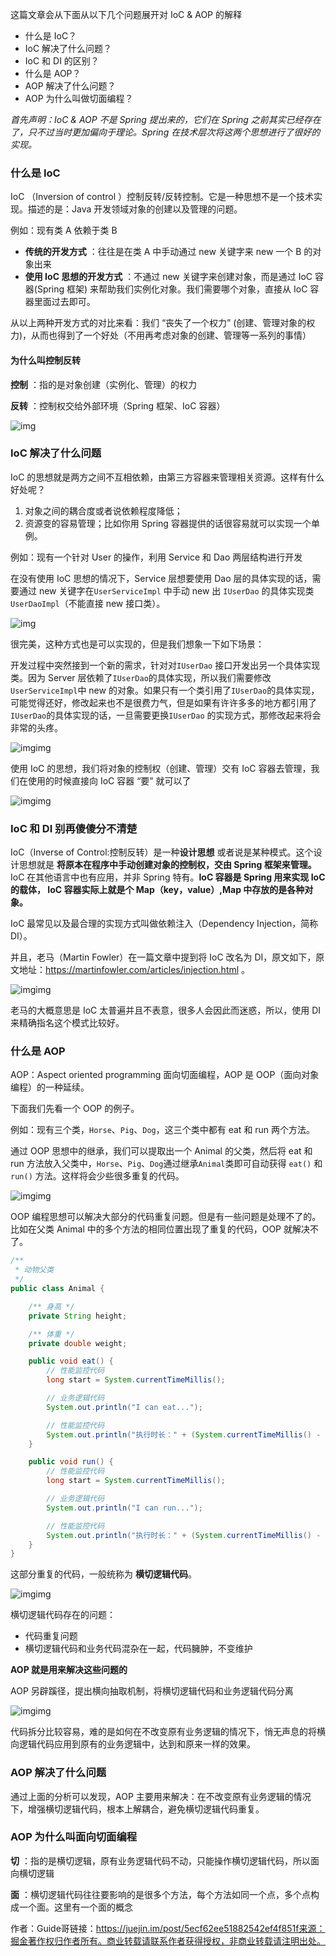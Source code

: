 这篇文章会从下面从以下几个问题展开对 IoC & AOP 的解释

- 什么是 IoC？
- IoC 解决了什么问题？
- IoC 和 DI 的区别？
- 什么是 AOP？
- AOP 解决了什么问题？
- AOP 为什么叫做切面编程？

*首先声明：IoC & AOP 不是 Spring 提出来的，它们在 Spring 之前其实已经存在了，只不过当时更加偏向于理论。Spring 在技术层次将这两个思想进行了很好的实现。*

### 什么是 IoC

IoC （Inversion of control ）控制反转/反转控制。它是一种思想不是一个技术实现。描述的是：Java 开发领域对象的创建以及管理的问题。

例如：现有类 A 依赖于类 B

- **传统的开发方式** ：往往是在类 A 中手动通过 new 关键字来 new 一个 B 的对象出来
- **使用 IoC 思想的开发方式** ：不通过 new 关键字来创建对象，而是通过 IoC 容器(Spring 框架) 来帮助我们实例化对象。我们需要哪个对象，直接从 IoC 容器里面过去即可。

从以上两种开发方式的对比来看：我们 “丧失了一个权力” (创建、管理对象的权力)，从而也得到了一个好处（不用再考虑对象的创建、管理等一系列的事情）

#### 为什么叫控制反转

**控制** ：指的是对象创建（实例化、管理）的权力

**反转** ：控制权交给外部环境（Spring 框架、IoC 容器）

![img](pic/1725a71315d1da13)

### IoC 解决了什么问题

IoC 的思想就是两方之间不互相依赖，由第三方容器来管理相关资源。这样有什么好处呢？

1. 对象之间的耦合度或者说依赖程度降低；
2. 资源变的容易管理；比如你用 Spring 容器提供的话很容易就可以实现一个单例。

例如：现有一个针对 User 的操作，利用 Service 和 Dao 两层结构进行开发

在没有使用 IoC 思想的情况下，Service 层想要使用 Dao 层的具体实现的话，需要通过 new 关键字在`UserServiceImpl` 中手动 new 出 `IUserDao` 的具体实现类 `UserDaoImpl`（不能直接 new 接口类）。

![img](pic/1725a71316001230)

很完美，这种方式也是可以实现的，但是我们想象一下如下场景：

开发过程中突然接到一个新的需求，针对对`IUserDao` 接口开发出另一个具体实现类。因为 Server 层依赖了`IUserDao`的具体实现，所以我们需要修改`UserServiceImpl`中 new 的对象。如果只有一个类引用了`IUserDao`的具体实现，可能觉得还好，修改起来也不是很费力气，但是如果有许许多多的地方都引用了`IUserDao`的具体实现的话，一旦需要更换`IUserDao` 的实现方式，那修改起来将会非常的头疼。

![img](pic/1725a6b2d58ea769)img

使用 IoC 的思想，我们将对象的控制权（创建、管理）交有 IoC 容器去管理，我们在使用的时候直接向 IoC 容器 “要” 就可以了

![img](pic/1725a6b2d57b064b)img

### IoC 和 DI 别再傻傻分不清楚

IoC（Inverse of Control:控制反转）是一种**设计思想** 或者说是某种模式。这个设计思想就是 **将原本在程序中手动创建对象的控制权，交由 Spring 框架来管理。** IoC 在其他语言中也有应用，并非 Spring 特有。**IoC 容器是 Spring 用来实现 IoC 的载体， IoC 容器实际上就是个 Map（key，value）,Map 中存放的是各种对象。**

IoC 最常见以及最合理的实现方式叫做依赖注入（Dependency Injection，简称 DI）。

并且，老马（Martin Fowler）在一篇文章中提到将 IoC 改名为 DI，原文如下，原文地址：https://martinfowler.com/articles/injection.html 。

![img](pic/1725a6b2d58818e7)img

老马的大概意思是 IoC 太普遍并且不表意，很多人会因此而迷惑，所以，使用 DI 来精确指名这个模式比较好。

### 什么是 AOP

AOP：Aspect oriented programming 面向切面编程，AOP 是 OOP（面向对象编程）的一种延续。

下面我们先看一个 OOP 的例子。

例如：现有三个类，`Horse`、`Pig`、`Dog`，这三个类中都有 eat 和 run 两个方法。

通过 OOP 思想中的继承，我们可以提取出一个 Animal 的父类，然后将 eat 和 run 方法放入父类中，`Horse`、`Pig`、`Dog`通过继承`Animal`类即可自动获得 `eat()` 和 `run()` 方法。这样将会少些很多重复的代码。

![img](pic/1725a6b2d5a302a7)img

OOP 编程思想可以解决大部分的代码重复问题。但是有一些问题是处理不了的。比如在父类 Animal 中的多个方法的相同位置出现了重复的代码，OOP 就解决不了。

```java
/**
 * 动物父类
 */
public class Animal {

    /** 身高 */
    private String height;

    /** 体重 */
    private double weight;

    public void eat() {
        // 性能监控代码
        long start = System.currentTimeMillis();

        // 业务逻辑代码
        System.out.println("I can eat...");

        // 性能监控代码
        System.out.println("执行时长：" + (System.currentTimeMillis() - start)/1000f + "s");
    }

    public void run() {
        // 性能监控代码
        long start = System.currentTimeMillis();

        // 业务逻辑代码
        System.out.println("I can run...");

        // 性能监控代码
        System.out.println("执行时长：" + (System.currentTimeMillis() - start)/1000f + "s");
    }
}
```

这部分重复的代码，一般统称为 **横切逻辑代码**。

![img](pic/1725a6b2d5a2c5ab)img

横切逻辑代码存在的问题：

- 代码重复问题
- 横切逻辑代码和业务代码混杂在一起，代码臃肿，不变维护

**AOP 就是用来解决这些问题的**

AOP 另辟蹊径，提出横向抽取机制，将横切逻辑代码和业务逻辑代码分离

![img](pic/1725a6b2d5fad550)img

代码拆分比较容易，难的是如何在不改变原有业务逻辑的情况下，悄无声息的将横向逻辑代码应用到原有的业务逻辑中，达到和原来一样的效果。

### AOP 解决了什么问题

通过上面的分析可以发现，AOP 主要用来解决：在不改变原有业务逻辑的情况下，增强横切逻辑代码，根本上解耦合，避免横切逻辑代码重复。

### AOP 为什么叫面向切面编程

**切** ：指的是横切逻辑，原有业务逻辑代码不动，只能操作横切逻辑代码，所以面向横切逻辑

**面** ：横切逻辑代码往往要影响的是很多个方法，每个方法如同一个点，多个点构成一个面。这里有一个面的概念


作者：Guide哥链接：https://juejin.im/post/5ecf62ee51882542ef4f851f来源：掘金著作权归作者所有。商业转载请联系作者获得授权，非商业转载请注明出处。